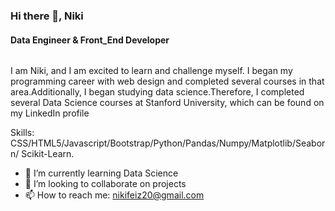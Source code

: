 ### Hi there 👋, Niki
#### Data Engineer & Front_End Developer
<img src="img/Untitled design.png" class="img-responsive" alt=""> </div>

I am Niki, and I am excited to learn and challenge myself. I began my programming career with web design and completed several courses in that area.Additionally, I began studying data science.Therefore, I completed several Data Science courses at Stanford University, which can be found on my LinkedIn profile


Skills: CSS/HTML5/Javascript/Bootstrap/Python/Pandas/Numpy/Matplotlib/Seaborn/ Scikit-Learn.

- 🌱 I’m currently learning Data Science 
- 👯 I’m looking to collaborate on projects 
- 📫 How to reach me: nikifeiz20@gmail.com 



















